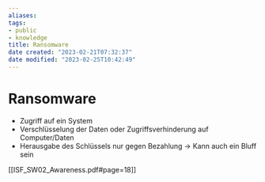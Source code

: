 ```yaml
---
aliases: 
tags:
- public
- knowledge
title: Ransomware
date created: "2023-02-21T07:32:37"
date modified: "2023-02-25T10:42:49"
---
```


# Ransomware

- Zugriff auf ein System
- Verschlüsselung der Daten oder Zugriffsverhinderung auf Computer/Daten
- Herausgabe des Schlüssels nur gegen Bezahlung -> Kann auch ein Bluff sein

[[ISF_SW02_Awareness.pdf#page=18]]

